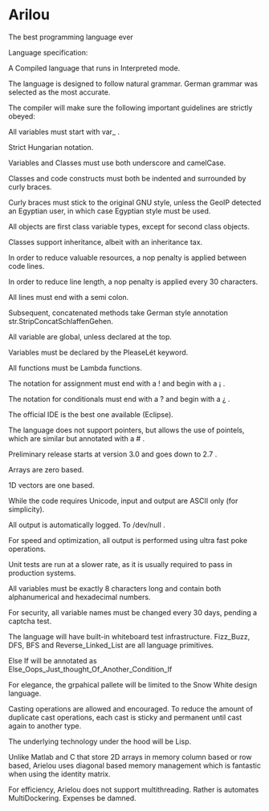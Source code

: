 # Arilou
The best programming language ever

Language specification:

A Compiled language that runs in Interpreted mode.

The language is designed to follow natural grammar. German grammar was selected as the most accurate.

The compiler will make sure the following important guidelines are strictly obeyed:

All variables must start with var_ . 

Strict Hungarian notation.

Variables and Classes must use both underscore and camelCase.

Classes and code constructs must both be indented and surrounded by curly braces.

Curly braces must stick to the original GNU style, unless the GeoIP detected an Egyptian user, in which case Egyptian style must be used.

All objects are first class variable types, except for second class objects.

Classes support inheritance, albeit with an inheritance tax.

In order to reduce valuable resources, a nop penalty is applied between code lines.

In order to reduce line length, a nop penalty is applied every 30 characters.

All lines must end with a semi colon.

Subsequent, concatenated methods take German style annotation str.StripConcatSchlaffenGehen.

All variable are global, unless declared at the top.

Variables must be declared by the PleaseLét keyword.

All functions must be Lambda functions.

The notation for assignment must end with a ! and begin with a ¡ .

The notation for conditionals must end with a ? and begin with a ¿ .

The official IDE is the best one available (Eclipse).

The language does not support pointers, but allows the use of pointels, which are similar but annotated with a # .

Preliminary release starts at version 3.0 and goes down to 2.7 .

Arrays are zero based.

1D vectors are one based.

While the code requires Unicode, input and output are ASCII only (for simplicity).

All output is automatically logged. To /dev/null .

For speed and optimization, all output is performed using ultra fast poke operations.

Unit tests are run at a slower rate, as it is usually required to pass in production systems.

All variables must be exactly 8 characters long and contain both alphanumerical and hexadecimal numbers.

For security, all variable names must be changed every 30 days, pending a captcha test.

The language will have built-in whiteboard test infrastructure. Fizz_Buzz, DFS, BFS and Reverse_Linked_List are all language primitives.

Else If will be annotated as Else_Oops_Just_thought_Of_Another_Condition_If

For elegance, the grpahical pallete will be limited to the Snow White design language.

Casting operations are allowed and encouraged. To reduce the amount of duplicate cast operations, each cast is sticky and permanent until cast again to another type.

The underlying technology under the hood will be Lisp.

Unlike Matlab and C that store 2D arrays in memory column based or row based, Arielou uses diagonal based memory management which is fantastic when using the identity matrix.

For efficiency, Arielou does not support multithreading. Rather is automates MultiDockering. Expenses be damned.
